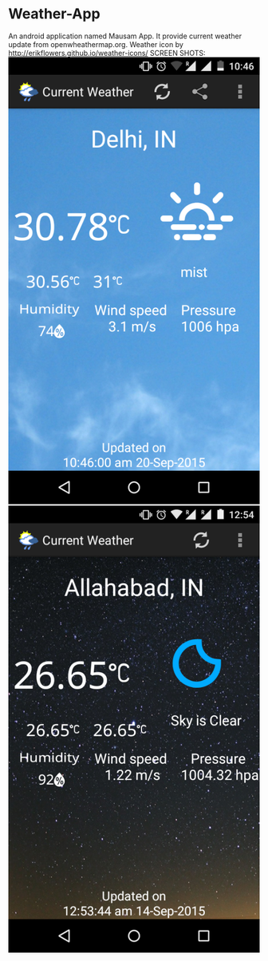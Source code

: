 # Weather-App
An android application named Mausam App. It provide current weather update from openwheathermap.org.
Weather icon by http://erikflowers.github.io/weather-icons/
SCREEN SHOTS:
![SCREEN SHOTS](/MausamApp/day.png?raw=true)
![SCREEN SHOTS](/MausamApp/night.png?raw=true)
